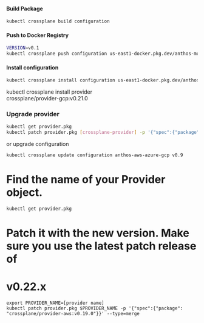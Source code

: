 

#### Build Package
```sh
kubectl crossplane build configuration
```

#### Push to Docker Registry
```sh
VERSION=v0.1
kubectl crossplane push configuration us-east1-docker.pkg.dev/anthos-multi-cloud-335819/anthos-crossplane-k8s/package:${VERSION}
```


#### Install configuration
```sh
kubectl crossplane install configuration us-east1-docker.pkg.dev/anthos-multi-cloud-335819/anthos-crossplane-k8s/package:${VERSION}
```

kubectl crossplane install provider \
    crossplane/provider-gcp:v0.21.0

  ### Upgrade provider
  ```sh
  kubectl get provider.pkg
  kubectl patch provider.pkg [crossplane-provider] -p '{"spec":{"package": "crossplane/provider-gcp:v0.21.0"}}' --type=merge
  ```
  

or upgrade configuration
```sh
kubectl crossplane update configuration anthos-aws-azure-gcp v0.9
```


# Find the name of your Provider object.
```sh
kubectl get provider.pkg
```
# Patch it with the new version. Make sure you use the latest patch release of
# v0.22.x
```
export PROVIDER_NAME=[provider name]
kubectl patch provider.pkg $PROVIDER_NAME -p '{"spec":{"package": "crossplane/provider-aws:v0.19.0"}}' --type=merge
```